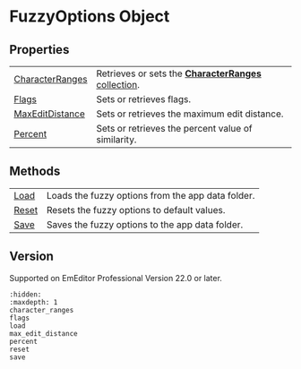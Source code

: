 # FuzzyOptions Object

## Properties

|     |     |
| --- | --- |
| [CharacterRanges](character_ranges) | Retrieves or sets the [**CharacterRanges** collection](../character_ranges/index). |
| [Flags](flags) | Sets or retrieves flags. |
| [MaxEditDistance](max_edit_distance) | Sets or retrieves the maximum edit distance. |
| [Percent](percent) | Sets or retrieves the percent value of similarity. |

## Methods

|     |     |
| --- | --- |
| [Load](load) | Loads the fuzzy options from the app data folder. |
| [Reset](reset) | Resets the fuzzy options to default values. |
| [Save](save) | Saves the fuzzy options to the app data folder. |

## Version

Supported on EmEditor Professional Version 22.0 or later.


```{toctree}
:hidden:
:maxdepth: 1
character_ranges
flags
load
max_edit_distance
percent
reset
save
```
